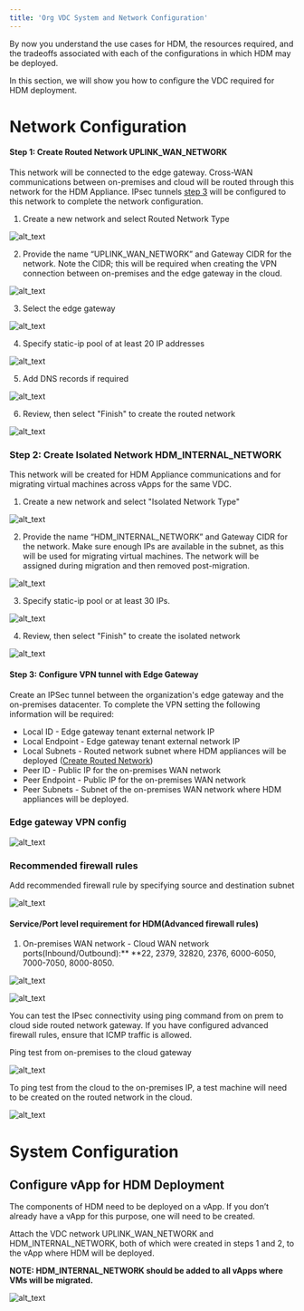 ```yaml
---
title: 'Org VDC System and Network Configuration'
---
```


By now you understand the use cases for HDM, the resources required, and the tradeoffs associated with each of the configurations in which HDM may be deployed.

In this section, we will show you how to configure the VDC required for HDM deployment.

# Network Configuration

#### <a name="create-routed-network"> Step 1: Create Routed Network UPLINK_WAN_NETWORK</a>

This network will be connected to the edge gateway. Cross-WAN communications between on-premises and cloud will be routed through this network for the HDM Appliance. IPsec tunnels [step 3](#step-3) will be configured to this network to complete the network configuration.

1. Create a new network and select Routed Network Type

![alt_text](images/image4.png "image_tooltip")

2. Provide the name “UPLINK_WAN_NETWORK” and Gateway CIDR for the network. Note the CIDR; this will be required when creating the VPN connection between on-premises and the edge gateway in the cloud.

![alt_text](images/image3.png "image_tooltip")

3. Select the edge gateway 

![alt_text](images/image1.png "image_tooltip")

4. Specify static-ip pool of at least 20 IP addresses

![alt_text](images/image8.png "image_tooltip")

5. Add DNS records if required

![alt_text](images/image12.png "image_tooltip")

6. Review, then select "Finish" to create the routed network

![alt_text](images/image14.png "image_tooltip")

### Step 2: Create Isolated Network HDM_INTERNAL_NETWORK
    
This network will be created for HDM Appliance communications and for migrating virtual machines across vApps for the same VDC.

1. Create a new network and select "Isolated Network Type"

![alt_text](images/image18.png "image_tooltip")

2. Provide the name “HDM_INTERNAL_NETWORK” and Gateway CIDR for the network. Make sure enough IPs are available in the subnet, as this will be used for migrating virtual machines. The network will be assigned during migration and then removed post-migration.

![alt_text](images/image6.png "image_tooltip")

3. Specify static-ip pool or at least 30 IPs.

![alt_text](images/image5.png "image_tooltip")

4. Review, then select "Finish" to create the isolated network

![alt_text](images/image9.png "image_tooltip")

#### <a name="step-3"> Step 3: Configure VPN tunnel with Edge Gateway </a>

Create an IPSec tunnel between the organization's edge gateway and the on-premises datacenter. To complete the VPN setting the following information will be required:

*   Local ID - Edge gateway tenant external network IP 
*   Local Endpoint - Edge gateway tenant external network IP
*   Local Subnets - Routed network subnet where HDM appliances will be deployed ([Create Routed Network](#create-routed-network))
*   Peer ID - Public IP for the on-premises WAN network
*   Peer Endpoint - Public IP for the on-premises WAN network
*   Peer Subnets - Subnet of the on-premises WAN network where HDM appliances will be deployed.

### Edge gateway VPN config 

![alt_text](images/image15.png "image_tooltip")

### Recommended firewall rules

Add recommended firewall rule by specifying source and destination subnet

![alt_text](images/image2.png "image_tooltip")

#### Service/Port level requirement for HDM(Advanced firewall rules)

1. On-premises WAN network - Cloud WAN network ports(Inbound/Outbound):** **22, 2379, 32820, 2376, 6000-6050, 7000-7050, 8000-8050.

![alt_text](images/image10.png "image_tooltip")

![alt_text](images/image17.png "image_tooltip")

You can test the IPsec connectivity using ping command from on prem to cloud side routed network gateway. If you have configured advanced firewall rules, ensure that ICMP traffic is allowed.

Ping test from on-premises to the cloud gateway

![alt_text](images/image7.png "image_tooltip")

To ping test from the cloud to the on-premises IP, a test machine will need to be created on the routed network in the cloud.

![alt_text](images/image16.png "image_tooltip")

# System Configuration

## Configure vApp for HDM Deployment

The components of HDM need to be deployed on a vApp. If you don’t already have a vApp for this purpose, one will need to be created.

Attach the VDC network UPLINK_WAN_NETWORK and HDM_INTERNAL_NETWORK, both of which were created in steps 1 and 2, to the vApp where HDM will be deployed. 

**NOTE: HDM_INTERNAL_NETWORK should be added to all vApps where VMs will be migrated.**

![alt_text](images/image11.png "image_tooltip")